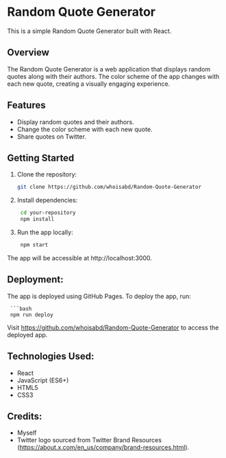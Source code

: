 # Random Quote Generator

This is a simple Random Quote Generator built with React.

## Overview

The Random Quote Generator is a web application that displays random quotes along with their authors. The color scheme of the app changes with each new quote, creating a visually engaging experience.

## Features

- Display random quotes and their authors.
- Change the color scheme with each new quote.
- Share quotes on Twitter.

## Getting Started

1. Clone the repository:

   ```bash
   git clone https://github.com/whoisabd/Random-Quote-Generator

2. Install dependencies:
   
    ```bash
     cd your-repository
     npm install

3. Run the app locally:
   
    ```bash
     npm start
    
The app will be accessible at http://localhost:3000.

## Deployment:

  The app is deployed using GitHub Pages. To deploy the app, run:
  
     ```bash
     npm run deploy

Visit https://github.com/whoisabd/Random-Quote-Generator to access the deployed app.

## Technologies Used:
  - React
  - JavaScript (ES6+)
  - HTML5
  - CSS3

## Credits:
  - Myself
  - Twitter logo sourced from Twitter Brand Resources (https://about.x.com/en_us/company/brand-resources.html).
